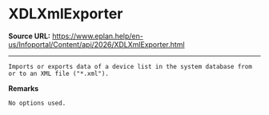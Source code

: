 # XDLXmlExporter

**Source URL:** https://www.eplan.help/en-us/Infoportal/Content/api/2026/XDLXmlExporter.html

---

```
Imports or exports data of a device list in the system database from or to an XML file ("*.xml").

```

**Remarks**

```
No options used.

```
